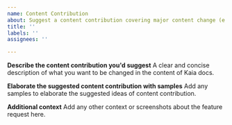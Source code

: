 ```yaml
---
name: Content Contribution
about: Suggest a content contribution covering major content change (e.g. Adding/removing paragraph, chapter and graphical explanation, etc.) on the existing content of Klaytn Docs.
title: ''
labels: ''
assignees: ''

---
```


**Describe the content contribution you'd suggest**
A clear and concise description of what you want to be changed in the content of Kaia docs.

**Elaborate the suggested content contribution with samples**
Add any samples to elaborate the suggested ideas of content contribution.

**Additional context**
Add any other context or screenshots about the feature request here.
